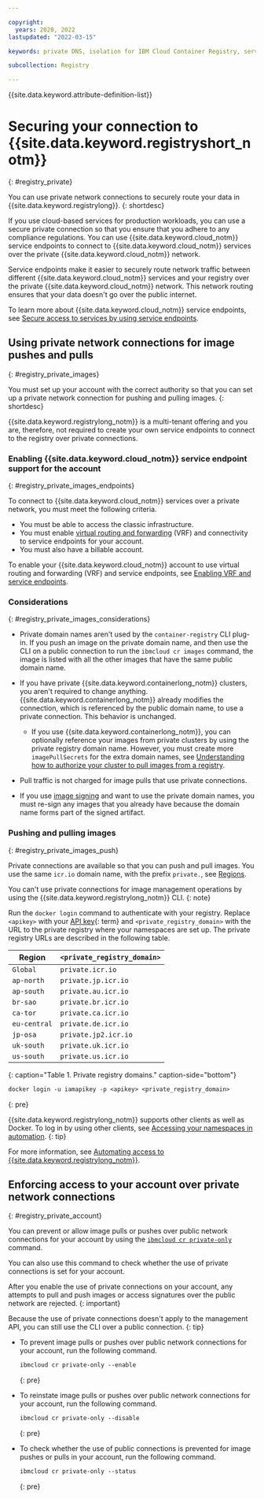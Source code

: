 ```yaml
---

copyright:
  years: 2020, 2022
lastupdated: "2022-03-15"

keywords: private DNS, isolation for IBM Cloud Container Registry, service endpoints for IBM Cloud Container Registry, private network for IBM Cloud Container Registry, network isolation in IBM Cloud Container Registry, non-public routes for IBM Cloud Container Registry, private connection for IBM Cloud Container Registry

subcollection: Registry

---
```


{{site.data.keyword.attribute-definition-list}}

# Securing your connection to {{site.data.keyword.registryshort_notm}}
{: #registry_private}

You can use private network connections to securely route your data in {{site.data.keyword.registrylong}}.
{: shortdesc}

If you use cloud-based services for production workloads, you can use a secure private connection so that you ensure that you adhere to any compliance regulations. You can use {{site.data.keyword.cloud_notm}} service endpoints to connect to {{site.data.keyword.cloud_notm}} services over the private {{site.data.keyword.cloud_notm}} network.

Service endpoints make it easier to securely route network traffic between different {{site.data.keyword.cloud_notm}} services and your registry over the private {{site.data.keyword.cloud_notm}} network. This network routing ensures that your data doesn't go over the public internet.

To learn more about {{site.data.keyword.cloud_notm}} service endpoints, see [Secure access to services by using service endpoints](/docs/account?topic=account-service-endpoints-overview).

## Using private network connections for image pushes and pulls
{: #registry_private_images}

You must set up your account with the correct authority so that you can set up a private network connection for pushing and pulling images.
{: shortdesc}

{{site.data.keyword.registrylong_notm}} is a multi-tenant offering and you are, therefore, not required to create your own service endpoints to connect to the registry over private connections.

### Enabling {{site.data.keyword.cloud_notm}} service endpoint support for the account
{: #registry_private_images_endpoints}

To connect to {{site.data.keyword.cloud_notm}} services over a private network, you must meet the following criteria.

- You must be able to access the classic infrastructure.
- You must enable [virtual routing and forwarding](/docs/direct-link?topic=direct-link-overview-of-virtual-routing-and-forwarding-vrf-on-ibm-cloud) (VRF) and connectivity to service endpoints for your account.
- You must also have a billable account.

To enable your {{site.data.keyword.cloud_notm}} account to use virtual routing and forwarding (VRF) and service endpoints, see [Enabling VRF and service endpoints](/docs/account?topic=account-vrf-service-endpoint).

### Considerations
{: #registry_private_images_considerations}

- Private domain names aren't used by the `container-registry` CLI plug-in. If you push an image on the private domain name, and then use the CLI on a public connection to run the `ibmcloud cr images` command, the image is listed with all the other images that have the same public domain name.

- If you have private {{site.data.keyword.containerlong_notm}} clusters, you aren't required to change anything. {{site.data.keyword.containerlong_notm}} already modifies the connection, which is referenced by the public domain name, to use a private connection. This behavior is unchanged.

    - If you use {{site.data.keyword.containerlong_notm}}, you can optionally reference your images from private clusters by using the private registry domain name. However, you must create more `imagePullSecrets` for the extra domain names, see [Understanding how to authorize your cluster to pull images from a registry](/docs/openshift?topic=openshift-registry#cluster_registry_auth).

- Pull traffic is not charged for image pulls that use private connections.

- If you use [image signing](/docs/Registry?topic=Registry-registry_trustedcontent) and want to use the private domain names, you must re-sign any images that you already have because the domain name forms part of the signed artifact.

### Pushing and pulling images
{: #registry_private_images_push}

Private connections are available so that you can push and pull images. You use the same `icr.io` domain name, with the prefix `private.`, see [Regions](/docs/Registry?topic=Registry-registry_overview#registry_regions).

You can't use private connections for image management operations by using the {{site.data.keyword.registrylong_notm}} CLI.
{: note}

Run the `docker login` command to authenticate with your registry. Replace `<apikey>` with your [API key](x8051010){: term} and `<private_registry_domain>` with the URL to the private registry where your namespaces are set up. The private registry URLs are described in the following table.

| Region | `<private_registry_domain>` |
|--------|-----------------------------|
| `Global` | `private.icr.io` |
| `ap-north` | `private.jp.icr.io` |
| `ap-south` | `private.au.icr.io` |
| `br-sao` | `private.br.icr.io` |
| `ca-tor` | `private.ca.icr.io` |
| `eu-central` | `private.de.icr.io` |
| `jp-osa` | `private.jp2.icr.io` |
| `uk-south` | `private.uk.icr.io` |
| `us-south` | `private.us.icr.io` |
{: caption="Table 1. Private registry domains." caption-side="bottom"}

```txt
docker login -u iamapikey -p <apikey> <private_registry_domain>
```
{: pre}

{{site.data.keyword.registrylong_notm}} supports other clients as well as Docker. To log in by using other clients, see [Accessing your namespaces in automation](/docs/Registry?topic=Registry-registry_access#registry_access_automating).
{: tip}

For more information, see [Automating access to {{site.data.keyword.registrylong_notm}}](/docs/Registry?topic=Registry-registry_access).

## Enforcing access to your account over private network connections
{: #registry_private_account}

You can prevent or allow image pulls or pushes over public network connections for your account by using the [`ibmcloud cr private-only`](/docs/Registry?topic=container-registry-cli-plugin-containerregcli#ic_cr_private_only) command.

You can also use this command to check whether the use of private connections is set for your account.

After you enable the use of private connections on your account, any attempts to pull and push images or access signatures over the public network are rejected.
{: important}

Because the use of private connections doesn't apply to the management API, you can still use the CLI over a public connection.
{: tip}

- To prevent image pulls or pushes over public network connections for your account, run the following command.

    ```txt
    ibmcloud cr private-only --enable
    ```
    {: pre}

- To reinstate image pulls or pushes over public network connections for your account, run the following command.

    ```txt
    ibmcloud cr private-only --disable
    ```
    {: pre}

- To check whether the use of public connections is prevented for image pushes or pulls in your account, run the following command.

    ```txt
    ibmcloud cr private-only --status
    ```
    {: pre}


